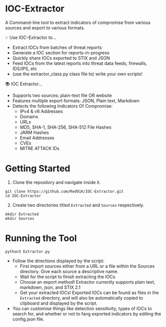 # IOC-Extractor
A Command-line tool to extract indicators of compromise from various sources and export to various formats.

💡 Use IOC-Extractor to...
- Extract IOCs from batches of threat reports
- Generate a IOC section for reports-in-progress
- Quickly share IOCs exported to STIX and JSON
- Feed IOCs from the latest reports into threat data feeds, firewalls, IDS/IPS, etc
- (use the extractor_class.py class file to) write your own scripts!

📚 IOC Extractor...
- Supports two sources: plain-text file OR website
- Features multiple export formats: JSON, Plain text, Markdown
- Detects the following Indicators Of Compromise:
  - IPv4 & v6 Addresses
  - Domains
  - URLs
  - MD5, SHA-1, SHA-256, SHA-512 File Hashes
  - JARM Hashes
  - Email Addresses
  - CVEs
  - MITRE ATTACK IDs

# Getting Started
1. Clone the repository and navigate inside it.
```
git clone https://github.com/Red91K/IOC-Extractor.git
cd IOC-Extractor
```
2. Create two directories titled `Extracted` and `Sources` respectively.
```
mkdir Extracted
mkdir Sources
```


# Running the Tool
```
python3 Extractor.py  
```
- Follow the directions displayed by the script:
  - First import sources either from a URL or a file within the Sources directory. Give each source a descriptive name.
  - Wait for the script to finish extracting the IOCs
  - Choose an export method! Extractor currently supports plain text, markdown, json, and STIX 2.1
  - Get your extracted IOCs! Exported IOCs can be found as files in the `Extracted` directory, and will also be automatically copied to clipboard and displayed by the script. 
- You can customise things like detection sensitivity, types of IOCs to search for, and whether or not to fang exported indicators by editing the config.json file.
